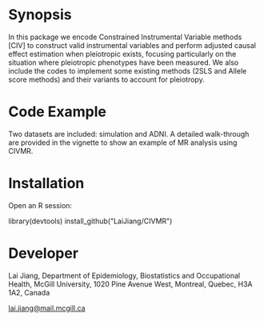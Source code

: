 ﻿# Synopsis

In this package we encode Constrained Instrumental Variable methods [CIV] to construct valid instrumental variables and perform adjusted causal effect estimation when pleiotropic exists, focusing particularly on the situation where pleiotropic phenotypes have been measured. We also include the codes to implement some existing methods (2SLS and Allele score methods) and their variants to account for pleiotropy. 

# Code Example
 
Two datasets are included: simulation and ADNI. A detailed walk-through are provided in the vignette to show an example of MR analysis using CIVMR.

# Installation
 
Open an R session:
 
library(devtools)
install_github("LaiJiang/CIVMR")

# Developer
 
Lai Jiang, Department of Epidemiology, Biostatistics and Occupational Health, McGill University, 1020
Pine Avenue West, Montreal, Quebec, H3A 1A2, Canada

lai.jiang@mail.mcgill.ca
